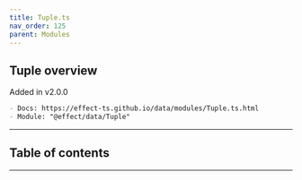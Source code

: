 ```yaml
---
title: Tuple.ts
nav_order: 125
parent: Modules
---
```


## Tuple overview

Added in v2.0.0

```md
- Docs: https://effect-ts.github.io/data/modules/Tuple.ts.html
- Module: "@effect/data/Tuple"
```

---

<h2 class="text-delta">Table of contents</h2>

---
